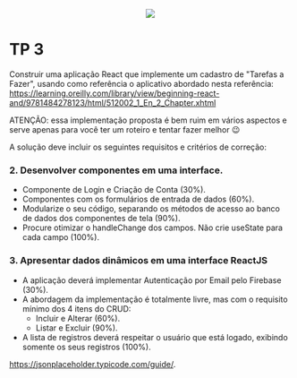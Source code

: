 <p align="center">
    <img src="https://www.infnet.edu.br/infnet/wp-content/themes/infnet.homepage//assets/img/LogoInfnetRodape.png"/>
</p>

# TP 3

Construir uma aplicação React que implemente um cadastro de "Tarefas a Fazer", usando como referência o aplicativo abordado nesta referência:
https://learning.oreilly.com/library/view/beginning-react-and/9781484278123/html/512002_1_En_2_Chapter.xhtml

ATENÇÃO: essa implementação proposta é bem ruim em vários aspectos e serve apenas para você ter um roteiro e tentar fazer melhor :wink:

A solução deve incluir os seguintes requisitos e critérios de correção:

### 2. Desenvolver componentes em uma interface.

* Componente de Login e Criação de Conta (30%).
* Componentes com os formulários de entrada de dados (60%).
* Modularize o seu código, separando os métodos de acesso ao banco de dados dos componentes de tela (90%).
* Procure otimizar o handleChange dos campos. Não crie useState para cada campo (100%).

### 3. Apresentar dados dinâmicos em uma interface ReactJS

* A aplicação deverá implementar Autenticação por Email pelo Firebase (30%).
* A abordagem da implementação é totalmente livre, mas com o requisito mínimo dos 4 itens do CRUD:
  * Incluir e Alterar (60%).
  * Listar e Excluir (90%).
* A lista de registros deverá respeitar o usuário que está logado, exibindo somente os seus registros (100%).


https://jsonplaceholder.typicode.com/guide/.